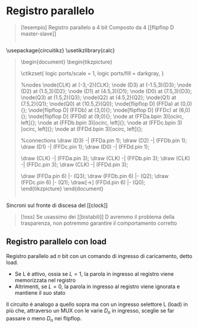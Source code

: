# Registro parallelo

>[!esempio] Registro parallelo a 4 bit
>Composto da 4 [[flipflop D master-slave]]
>
>```tikz
\usepackage{circuitikz}
\usetikzlibrary{calc}
>
>\begin{document}
>\begin{tikzpicture}
>
>\ctikzset{
>logic ports/scale = 1,
>logic ports/fill = darkgray,
>}
>
>%nodes
>\node(CLK) at (-3,-2){CLK};
>\node (D3) at (-1.5,3){D3};
>\node (D2) at (1.5,3){D2};
>\node (D1) at (4.5,3){D1};
>\node (D0) at (7.5,3){D3};
>\node(Q3) at (1.5,2){Q3};
>\node(Q2) at (4.5,2){Q2};
>\node(Q1) at (7.5,2){Q1};
>\node(Q0) at (10.5,2){Q0};
>\node[flipflop D] (FFDa) at (0,0){};
>\node[flipflop D] (FFDb) at (3,0){};
>\node[flipflop D] (FFDc) at (6,0){};
>\node[flipflop D] (FFDd) at (9,0){};
>\node at (FFDa.bpin 3)[ocirc, left]{};
>\node at (FFDb.bpin 3)[ocirc, left]{};
>\node at (FFDc.bpin 3)[ocirc, left]{};
>\node at (FFDd.bpin 3)[ocirc, left]{};
>
>%connections
>\draw (D3) -| (FFDa.pin 1);
>\draw (D2) -| (FFDb.pin 1);
>\draw (D1) -| (FFDc.pin 1);
>\draw (D0) -| (FFDd.pin 1);
>
>\draw (CLK) -| (FFDa.pin 3);
>\draw (CLK) -| (FFDb.pin 3);
>\draw (CLK) -| (FFDc.pin 3);
>\draw (CLK) -| (FFDd.pin 3);
>
>\draw (FFDa.pin 6) |- (Q3);
>\draw (FFDb.pin 6) |- (Q2);
>\draw (FFDc.pin 6) |- (Q1);
>\draw[->] (FFDd.pin 6) |- (Q0);  
>\end{tikzpicture}
>\end{document}
>```


Sincroni sul fronte di discesa del [[clock]]

>[!oss]
>Se usassimo dei [[bistabili]] D avremmo il problema della trasparenza, non potremmo garantire il comportamento corretto

## Registro parallelo con load

Registro parallelo ad $n$ bit con un comando di ingresso di caricamento, detto load.
- Se L è attivo, ossia se $L=1$, la parola in ingresso al registro viene memorizzata nel registro
- Altrimenti, se $L=0$, la parola in ingresso al registro viene ignorata e mantiene il suo stato

Il circuito è analogo a quello sopra ma con un ingresso selettore L (load) in più che, attraverso un MUX con le varie $D_{n}$ in ingresso, sceglie se far passare o meno $D_{n}$ nei flipflop.



